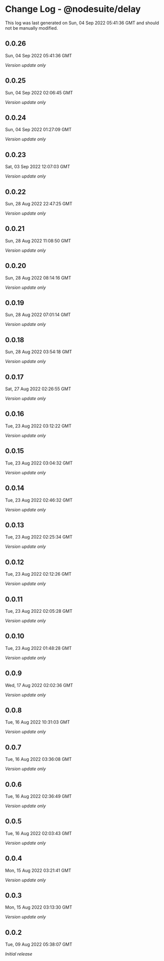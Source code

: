 # Change Log - @nodesuite/delay

This log was last generated on Sun, 04 Sep 2022 05:41:36 GMT and should not be manually modified.

## 0.0.26
Sun, 04 Sep 2022 05:41:36 GMT

_Version update only_

## 0.0.25
Sun, 04 Sep 2022 02:06:45 GMT

_Version update only_

## 0.0.24
Sun, 04 Sep 2022 01:27:09 GMT

_Version update only_

## 0.0.23
Sat, 03 Sep 2022 12:07:03 GMT

_Version update only_

## 0.0.22
Sun, 28 Aug 2022 22:47:25 GMT

_Version update only_

## 0.0.21
Sun, 28 Aug 2022 11:08:50 GMT

_Version update only_

## 0.0.20
Sun, 28 Aug 2022 08:14:16 GMT

_Version update only_

## 0.0.19
Sun, 28 Aug 2022 07:01:14 GMT

_Version update only_

## 0.0.18
Sun, 28 Aug 2022 03:54:18 GMT

_Version update only_

## 0.0.17
Sat, 27 Aug 2022 02:26:55 GMT

_Version update only_

## 0.0.16
Tue, 23 Aug 2022 03:12:22 GMT

_Version update only_

## 0.0.15
Tue, 23 Aug 2022 03:04:32 GMT

_Version update only_

## 0.0.14
Tue, 23 Aug 2022 02:46:32 GMT

_Version update only_

## 0.0.13
Tue, 23 Aug 2022 02:25:34 GMT

_Version update only_

## 0.0.12
Tue, 23 Aug 2022 02:12:26 GMT

_Version update only_

## 0.0.11
Tue, 23 Aug 2022 02:05:28 GMT

_Version update only_

## 0.0.10
Tue, 23 Aug 2022 01:48:28 GMT

_Version update only_

## 0.0.9
Wed, 17 Aug 2022 02:02:36 GMT

_Version update only_

## 0.0.8
Tue, 16 Aug 2022 10:31:03 GMT

_Version update only_

## 0.0.7
Tue, 16 Aug 2022 03:36:08 GMT

_Version update only_

## 0.0.6
Tue, 16 Aug 2022 02:36:49 GMT

_Version update only_

## 0.0.5
Tue, 16 Aug 2022 02:03:43 GMT

_Version update only_

## 0.0.4
Mon, 15 Aug 2022 03:21:41 GMT

_Version update only_

## 0.0.3
Mon, 15 Aug 2022 03:13:30 GMT

_Version update only_

## 0.0.2
Tue, 09 Aug 2022 05:38:07 GMT

_Initial release_


